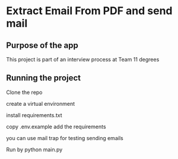 # Extract Email From PDF and send mail 

## Purpose of the app

This project is part of an interview process at Team 11 degrees 


## Running the project 


Clone the repo

create a virtual environment

install requirements.txt

copy .env.example add the requirements

you can use mail trap for testing sending emails

Run by python main.py
